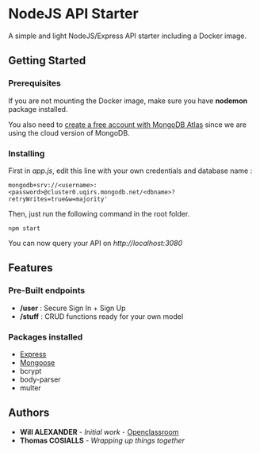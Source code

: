 # NodeJS API Starter

A simple and light NodeJS/Express API starter including a Docker image.

## Getting Started

### Prerequisites

If you are not mounting the Docker image, make sure you have **nodemon** package installed.

You also need to [create a free account with MongoDB Atlas](https://www.mongodb.com/cloud/atlas) since we are using the cloud version of MongoDB.

### Installing

First in *app.js*, edit this line with your own credentials and database name :

```
mongodb+srv://<username>:<password>@cluster0.uqirs.mongodb.net/<dbname>?retryWrites=true&w=majority'
```

Then, just run the following command in the root folder. 

```
npm start
```

You can now query your API on *http://localhost:3080*

## Features

### Pre-Built endpoints

- **/user** : Secure Sign In + Sign Up
- **/stuff** : CRUD functions ready for your own model

### Packages installed

* [Express](https://expressjs.com/)
* [Mongoose](https://www.mongodb.com/)
* bcrypt
* body-parser
* multer


## Authors

* **Will ALEXANDER** - *Initial work* - [Openclassroom](https://openclassrooms.com/fr/courses/6390246-passez-au-full-stack-avec-node-js-express-et-mongodb/6466277-creez-une-application-express)
* **Thomas COSIALLS** - *Wrapping up things together*


